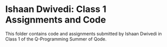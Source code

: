 # Ishaan Dwivedi: Class 1 Assignments and Code
This folder contains code and assignments submitted by Ishaan Dwivedi in Class 1 of the Q-Programming Summer of Qode.